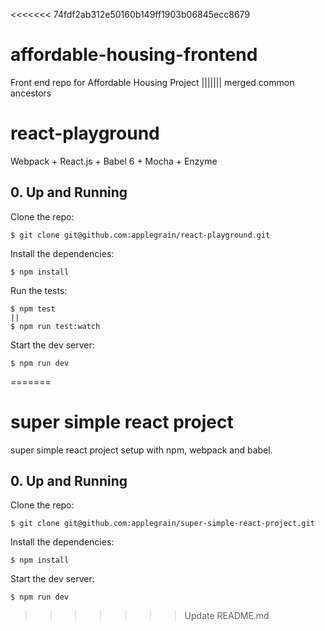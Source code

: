 <<<<<<< 74fdf2ab312e50160b149ff1903b06845ecc8679
# affordable-housing-frontend
Front end repo for Affordable Housing Project
||||||| merged common ancestors
# react-playground

Webpack + React.js + Babel 6 + Mocha + Enzyme

## 0. Up and Running 

Clone the repo: 

```
$ git clone git@github.com:applegrain/react-playground.git
```

Install the dependencies: 

```
$ npm install
```

Run the tests: 

```
$ npm test 
|| 
$ npm run test:watch
```

Start the dev server: 

```
$ npm run dev
```
=======
# super simple react project

super simple react project setup with npm, webpack and babel.

## 0. Up and Running 

Clone the repo: 

```
$ git clone git@github.com:applegrain/super-simple-react-project.git
```

Install the dependencies: 

```
$ npm install
```

Start the dev server: 

```
$ npm run dev
```
>>>>>>> Update README.md
